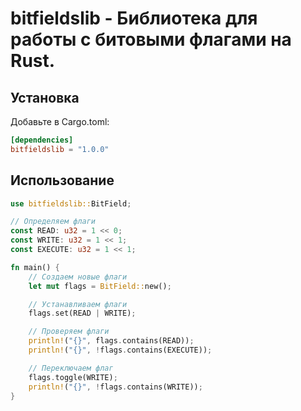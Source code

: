 # bitfieldslib - Библиотека для работы с битовыми флагами на Rust.

## Установка

Добавьте в Cargo.toml:

```toml
[dependencies]
bitfieldslib = "1.0.0"
```

## Использование

```rust
use bitfieldslib::BitField;

// Определяем флаги
const READ: u32 = 1 << 0;
const WRITE: u32 = 1 << 1;
const EXECUTE: u32 = 1 << 1;

fn main() {
    // Создаем новые флаги
    let mut flags = BitField::new();

    // Устанавливаем флаги
    flags.set(READ | WRITE);

    // Проверяем флаги
    println!("{}", flags.contains(READ));
    println!("{}", !flags.contains(EXECUTE));

    // Переключаем флаг
    flags.toggle(WRITE);
    println!("{}", !flags.contains(WRITE));
}
```

